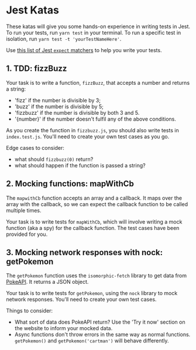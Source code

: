 # Jest Katas

These katas will give you some hands-on experience in writing tests in Jest. To run your tests, run `yarn test` in your terminal. To run a specific test in isolation, run `yarn test -t 'yourTestNameHere'`.

Use [this list of Jest `expect` matchers](https://jestjs.io/docs/en/expect) to help you write your tests.

## 1. TDD: fizzBuzz

Your task is to write a function, `fizzBuzz`, that accepts a number and returns a string:

- 'fizz' if the number is divisible by 3;
- 'buzz' if the number is divisible by 5;
- 'fizzbuzz' if the number is divisible by both 3 and 5.
- '{number}' if the number doesn't fulfil any of the above conditions.

As you create the function in `fizzbuzz.js`, you should also write tests in `index.test.js`. You'll need to create your own test cases as you go.

Edge cases to consider:

- what should `fizzbuzz(0)` return?
- what should happen if the function is passed a string?

## 2. Mocking functions: mapWithCb

The `mapwithCb` function accepts an array and a callback. It maps over the array with the callback, so we can expect the callback function to be called multiple times.

Your task is to write tests for `mapWithCb`, which will involve writing a mock function (aka a spy) for the callback function. The test cases have been provided for you.

## 3. Mocking network responses with nock: getPokemon

The `getPokemon` function uses the `isomorphic-fetch` library to get data from [PokeAPI](https://pokeapi.co/). It returns a JSON object.

Your task is to write tests for `getPokemon`, using the `nock` library to mock network responses. You'll need to create your own test cases.

Things to consider:

- What sort of data does PokeAPI return? Use the 'Try it now' section on the website to inform your mocked data.
- Async functions don't throw errors in the same way as normal functions. `getPokemon()` and `getPokemon('cartman')` will behave differently.
